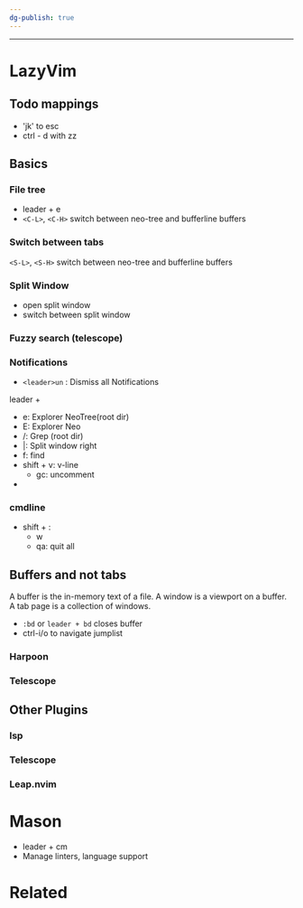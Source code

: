```yaml
---
dg-publish: true
---
```

---
# LazyVim
## Todo mappings
- 'jk' to esc
- ctrl - d with zz

## Basics

### File tree
- leader + e
- `<C-L>`, `<C-H>` switch between neo-tree and bufferline buffers

### Switch between tabs
`<S-L>`, `<S-H>` switch between neo-tree and bufferline buffers
### Split Window
- open split window
- switch between split window

### Fuzzy search (telescope)

### Notifications
- `<leader>un` :	Dismiss all Notifications	

leader + 
- e: Explorer NeoTree(root dir)
- E: Explorer Neo 
- /: Grep (root dir)
- |: Split window right
- f: find
- shift + v: v-line
	- gc: uncomment
- 
### cmdline
- shift + :
	- w
	- qa: quit all

## Buffers and not tabs
A buffer is the in-memory text of a file.
A window is a viewport on a buffer.
A tab page is a collection of windows.

- `:bd` or `leader + bd` closes buffer
- ctrl-i/o to navigate jumplist
### Harpoon

### Telescope
## Other Plugins
### lsp

### Telescope


### Leap.nvim



# Mason
- leader + cm
- Manage linters, language support
# Related
